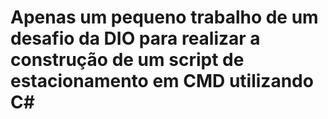 # Apenas um pequeno trabalho de um desafio da DIO para realizar a construção de um script de estacionamento em CMD utilizando C#
